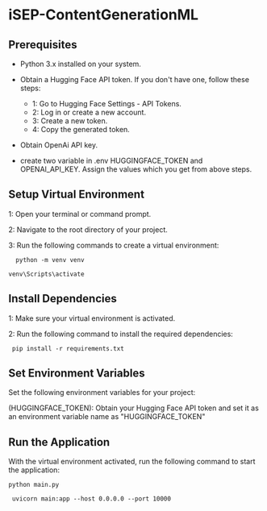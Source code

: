 # iSEP-ContentGenerationML

## Prerequisites
* Python 3.x installed on your system.
* Obtain a Hugging Face API token. If you don't have one, follow these steps:
    - 1: Go to Hugging Face Settings - API Tokens.
    - 2: Log in or create a new account.
    - 3: Create a new token.
    - 4: Copy the generated token.
* Obtain OpenAi API key.

* create two variable in .env HUGGINGFACE_TOKEN and OPENAI_API_KEY. Assign the values which you get from above steps.

## Setup Virtual Environment

1: Open your terminal or command prompt.

2: Navigate to the root directory of your project.

3: Run the following commands to create a virtual environment:

```  python -m venv venv```

``` venv\Scripts\activate ```

## Install Dependencies

1: Make sure your virtual environment is activated.

2: Run the following command to install the required dependencies:

```  pip install -r requirements.txt ```

## Set Environment Variables
Set the following environment variables for your project:

(HUGGINGFACE_TOKEN): Obtain your Hugging Face API token and set it as an environment variable name as "HUGGINGFACE_TOKEN"

## Run the Application
With the virtual environment activated, run the following command to start the application:

``` python main.py ```

``` uvicorn main:app --host 0.0.0.0 --port 10000```